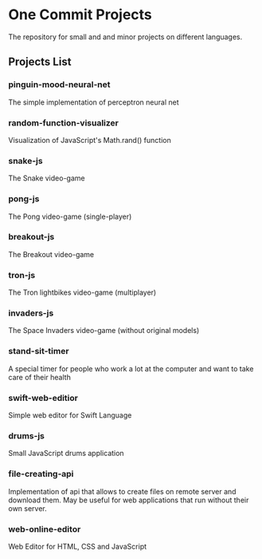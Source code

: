 # One Commit Projects
The repository for small and and minor projects on different languages.

## Projects List

### pinguin-mood-neural-net
The simple implementation of perceptron neural net

### random-function-visualizer
Visualization of JavaScript's Math.rand() function

### snake-js
The Snake video-game

### pong-js
The Pong video-game (single-player)

### breakout-js
The Breakout video-game

### tron-js
The Tron lightbikes video-game (multiplayer)

### invaders-js
The Space Invaders video-game (without original models)

### stand-sit-timer
A special timer for people who work a lot at the computer and want to take care of their health

### swift-web-editior
Simple web editor for Swift Language

### drums-js
Small JavaScript drums application

### file-creating-api
Implementation of api that allows to create files on remote server and download them.
May be useful for web applications that run without their own server.

### web-online-editor
Web Editor for HTML, CSS and JavaScript
